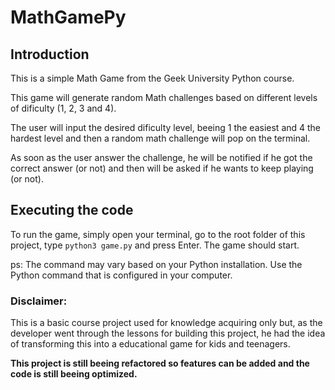 # MathGamePy

## Introduction

This is a simple Math Game from the Geek University Python course.

This game will generate random Math challenges based on different levels of dificulty (1, 2, 3 and 4).

The user will input the desired dificulty level, beeing 1 the easiest and 4 the hardest level and then a random math challenge will pop on the terminal.

As soon as the user answer the challenge, he will be notified if he got the correct answer (or not) and then will be asked if he wants to keep playing (or not).

## Executing the code

To run the game, simply open your terminal, go to the root folder of this project, type `python3 game.py` and press Enter. The game should start. 

ps: The command may vary based on your Python installation. Use the Python command that is configured in your computer. 

### Disclaimer:

This is a basic course project used for knowledge acquiring only but, as the developer went through the lessons for building this project, he had the idea of transforming this into a educational game for kids and teenagers.

**This project is still beeing refactored so features can be added and the code is still beeing optimized.**